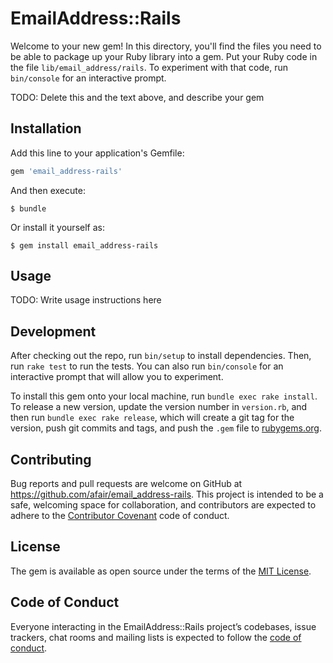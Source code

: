 # EmailAddress::Rails

Welcome to your new gem! In this directory, you'll find the files you need to be able to package up your Ruby library into a gem. Put your Ruby code in the file `lib/email_address/rails`. To experiment with that code, run `bin/console` for an interactive prompt.

TODO: Delete this and the text above, and describe your gem

## Installation

Add this line to your application's Gemfile:

```ruby
gem 'email_address-rails'
```

And then execute:

    $ bundle

Or install it yourself as:

    $ gem install email_address-rails

## Usage

TODO: Write usage instructions here

## Development

After checking out the repo, run `bin/setup` to install dependencies. Then, run `rake test` to run the tests. You can also run `bin/console` for an interactive prompt that will allow you to experiment.

To install this gem onto your local machine, run `bundle exec rake install`. To release a new version, update the version number in `version.rb`, and then run `bundle exec rake release`, which will create a git tag for the version, push git commits and tags, and push the `.gem` file to [rubygems.org](https://rubygems.org).

## Contributing

Bug reports and pull requests are welcome on GitHub at https://github.com/afair/email_address-rails. This project is intended to be a safe, welcoming space for collaboration, and contributors are expected to adhere to the [Contributor Covenant](http://contributor-covenant.org) code of conduct.

## License

The gem is available as open source under the terms of the [MIT License](https://opensource.org/licenses/MIT).

## Code of Conduct

Everyone interacting in the EmailAddress::Rails project’s codebases, issue trackers, chat rooms and mailing lists is expected to follow the [code of conduct](https://github.com/afair/email_address-rails/blob/master/CODE_OF_CONDUCT.md).
